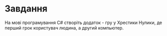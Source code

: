 # Завдання
На мові програмування С# створіть додаток - гру у Хрестики Нулики, де перший грок користувач людина, а другий компьютер.
